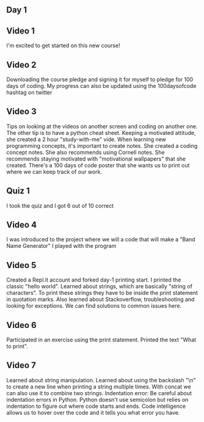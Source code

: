 
## Day 1

## Video 1

I'm excited to get started on this new course!

## Video 2

Downloading the course pledge and signing it for myself to pledge for 100 days of coding. My progress can also be updated using the 100daysofcode hashtag on twitter

## Video 3

Tips on looking at the videos on another screen and coding on another one. The other tip is to have a python cheat sheet. Keeping a motivated attitude, she created a 2 hour "study-with-me" vide. When learning new programming concepts, it's important to create notes. She created a coding concept notes. She also recommends using Cornell notes. She recommends staying motivated with "motivational wallpapers" that she created. There's a 100 days of code poster that she wants us to print out where we can keep track of our work. 

## Quiz 1

I took the quiz and I got 6 out of 10 correct

## Video 4

I was introduced to the project where we will a code that will make a "Band Name Generator" I played with the program

## Video 5 

Created a Repl.it account and forked day-1 printing start. I printed the classic "hello world". Learned about strings, which are basically "string of characters". To print these strings they have to be inside the print statement in quotation marks. Also learned about Stackoverflow, troubleshooting and looking for exceptions. We can find solutions to common issues here. 

## Video 6

Participated in an exercise using the print statement. Printed the text "What to print". 

## Video 7

Learned about string manipulation. Learned about using the backslash "\n" to create a new line when printing a string multiple times. With concat we can also use it to combine two strings. 
Indentation error: Be careful about indentation errors in Python. Python doesn't use semicolon but relies on indentation to figure out where code starts and ends. Code intelligence allows us to hover over the code and it tells you what error you have. 
